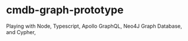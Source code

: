 # cmdb-graph-prototype
Playing with Node, Typescript, Apollo GraphQL, Neo4J Graph Database, and Cypher, 
